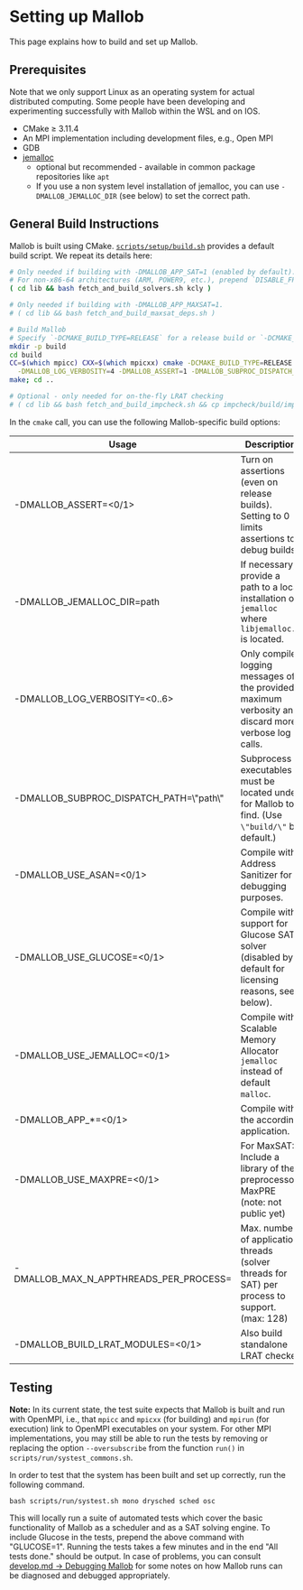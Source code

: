 
# Setting up Mallob

This page explains how to build and set up Mallob.

## Prerequisites

Note that we only support Linux as an operating system for actual distributed computing.
Some people have been developing and experimenting successfully with Mallob within the WSL and on IOS.

* CMake ≥ 3.11.4
* An MPI implementation including development files, e.g., Open MPI
* GDB
* [jemalloc](https://github.com/jemalloc/jemalloc)
    * optional but recommended - available in common package repositories like `apt`
    * If you use a non system level installation of jemalloc, you can use `-DMALLOB_JEMALLOC_DIR` (see below) to set the correct path.

## General Build Instructions

Mallob is built using CMake.
[`scripts/setup/build.sh`](../scripts/setup/build.sh) provides a default build script.
We repeat its details here:

```bash
# Only needed if building with -DMALLOB_APP_SAT=1 (enabled by default).
# For non-x86-64 architectures (ARM, POWER9, etc.), prepend `DISABLE_FPU=1` to "bash".
( cd lib && bash fetch_and_build_solvers.sh kcly )

# Only needed if building with -DMALLOB_APP_MAXSAT=1.
# ( cd lib && bash fetch_and_build_maxsat_deps.sh )

# Build Mallob
# Specify `-DCMAKE_BUILD_TYPE=RELEASE` for a release build or `-DCMAKE_BUILD_TYPE=DEBUG` for a debug build.
mkdir -p build
cd build
CC=$(which mpicc) CXX=$(which mpicxx) cmake -DCMAKE_BUILD_TYPE=RELEASE -DMALLOB_APP_SAT=1 -DMALLOB_USE_JEMALLOC=1 \
  -DMALLOB_LOG_VERBOSITY=4 -DMALLOB_ASSERT=1 -DMALLOB_SUBPROC_DISPATCH_PATH=\"build/\" ..
make; cd ..

# Optional - only needed for on-the-fly LRAT checking
# ( cd lib && bash fetch_and_build_impcheck.sh && cp impcheck/build/impcheck_* ../build/ )
```

In the `cmake` call, you can use the following Mallob-specific build options:

| Usage                                       | Description                                                                                                |
| ------------------------------------------- | ---------------------------------------------------------------------------------------------------------- |
| -DMALLOB_ASSERT=<0/1>                       | Turn on assertions (even on release builds). Setting to 0 limits assertions to debug builds.               |
| -DMALLOB_JEMALLOC_DIR=path                  | If necessary, provide a path to a local installation of `jemalloc` where `libjemalloc.*` is located.       |
| -DMALLOB_LOG_VERBOSITY=<0..6>               | Only compile logging messages of the provided maximum verbosity and discard more verbose log calls.        |
| -DMALLOB_SUBPROC_DISPATCH_PATH=\\"path\\"   | Subprocess executables must be located under <path> for Mallob to find. (Use `\"build/\"` by default.)     |
| -DMALLOB_USE_ASAN=<0/1>                     | Compile with Address Sanitizer for debugging purposes.                                                     |
| -DMALLOB_USE_GLUCOSE=<0/1>                  | Compile with support for Glucose SAT solver (disabled by default for licensing reasons, see below).        |
| -DMALLOB_USE_JEMALLOC=<0/1>                 | Compile with Scalable Memory Allocator `jemalloc` instead of default `malloc`.                             |
| -DMALLOB_APP_*=<0/1>                        | Compile with the according application.                                                                    |
| -DMALLOB_USE_MAXPRE=<0/1>                   | For MaxSAT: Include a library of the preprocessor MaxPRE (note: not public yet)                            |
| -DMALLOB_MAX_N_APPTHREADS_PER_PROCESS=<N>   | Max. number of application threads (solver threads for SAT) per process to support. (max: 128)             |
| -DMALLOB_BUILD_LRAT_MODULES=<0/1>           | Also build standalone LRAT checker                                                                         |

## Testing

**Note:** In its current state, the test suite expects that Mallob is built and run with OpenMPI, i.e., that `mpicc` and `mpicxx` (for building) and `mpirun` (for execution) link to OpenMPI executables on your system. For other MPI implementations, you may still be able to run the tests by removing or replacing the option `--oversubscribe` from the function `run()` in `scripts/run/systest_commons.sh`.

In order to test that the system has been built and set up correctly, run the following command.
```
bash scripts/run/systest.sh mono drysched sched osc
```
This will locally run a suite of automated tests which cover the basic functionality of Mallob as a scheduler and as a SAT solving engine. 
To include Glucose in the tests, prepend the above command with "GLUCOSE=1".
Running the tests takes a few minutes and in the end "All tests done." should be output.
In case of problems, you can consult [develop.md -> Debugging Mallob](develop.md#debugging-mallob) for some notes on how Mallob runs can be diagnosed and debugged appropriately.
